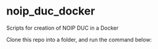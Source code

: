 # noip_duc_docker
Scripts for creation of NOIP DUC in a Docker

Clone this repo into a folder, and run the command below:


